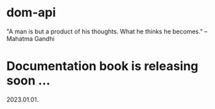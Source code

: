 
# dom-api
  "A man is but a product of his thoughts. What he thinks he becomes." – Mahatma Gandhi

# Documentation book is releasing soon ...
  2023.01.01.
